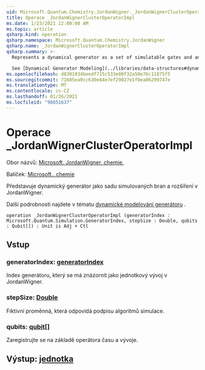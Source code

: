 ```yaml
---
uid: Microsoft.Quantum.Chemistry.JordanWigner._JordanWignerClusterOperatorImpl
title: Operace _JordanWignerClusterOperatorImpl
ms.date: 1/23/2021 12:00:00 AM
ms.topic: article
qsharp.kind: operation
qsharp.namespace: Microsoft.Quantum.Chemistry.JordanWigner
qsharp.name: _JordanWignerClusterOperatorImpl
qsharp.summary: >-
  Represents a dynamical generator as a set of simulatable gates and an expansion in the JordanWigner basis.

  See [Dynamical Generator Modeling](../libraries/data-structures#dynamical-generator-modeling) for more details.
ms.openlocfilehash: d8301934beedf715c533e00f32a50e76c11875f5
ms.sourcegitcommit: 71605ea9cc630e84e7ef29027e1f0ea06299747e
ms.translationtype: MT
ms.contentlocale: cs-CZ
ms.lasthandoff: 01/26/2021
ms.locfileid: "98851637"
---
```

# <a name="_jordanwignerclusteroperatorimpl-operation"></a>Operace _JordanWignerClusterOperatorImpl

Obor názvů: [Microsoft. JordanWigner. chemie.](xref:Microsoft.Quantum.Chemistry.JordanWigner)

Balíček: [Microsoft.. chemie](https://nuget.org/packages/Microsoft.Quantum.Chemistry)


Představuje dynamický generátor jako sadu simulovaných bran a rozšíření v JordanWigner.

Další podrobnosti najdete v tématu [dynamické modelování generátoru](../libraries/data-structures#dynamical-generator-modeling) .

```qsharp
operation _JordanWignerClusterOperatorImpl (generatorIndex : Microsoft.Quantum.Simulation.GeneratorIndex, stepSize : Double, qubits : Qubit[]) : Unit is Adj + Ctl
```


## <a name="input"></a>Vstup

### <a name="generatorindex--generatorindex"></a>generatorIndex: [generatorIndex](xref:Microsoft.Quantum.Simulation.GeneratorIndex)

Index generátoru, který se má znázornit jako jednotkový vývoj v JordanWigner.


### <a name="stepsize--double"></a>stepSize: [Double](xref:microsoft.quantum.lang-ref.double)

Fiktivní proměnná, která odpovídá podpisu algoritmů simulace.


### <a name="qubits--qubit"></a>qubits: [qubit](xref:microsoft.quantum.lang-ref.qubit)[]

Zaregistrujte se na základě operátora času a vývoje.



## <a name="output--unit"></a>Výstup: [jednotka](xref:microsoft.quantum.lang-ref.unit)

